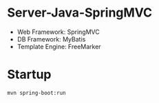 # Server-Java-SpringMVC
- Web Framework: SpringMVC 
- DB Framework: MyBatis
- Template Engine: FreeMarker

# Startup
`mvn spring-boot:run`
